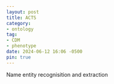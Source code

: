 ```yaml
---
layout: post
title: ACTS
category:
- ontology
tag:
- CDM
- phenotype
date: 2024-06-12 16:06 -0500
pin: true
---
```

Name entity recognisition and extraction

